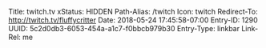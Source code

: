 Title: twitch.tv
xStatus: HIDDEN
Path-Alias: /twitch
Icon: twitch
Redirect-To: http://twitch.tv/fluffycritter
Date: 2018-05-24 17:45:58-07:00
Entry-ID: 1290
UUID: 5c2d0db3-6053-454a-a1c7-f0bbcb979b30
Entry-Type: linkbar
Link-Rel: me
